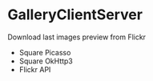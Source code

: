 # GalleryClientServer
Download last images preview from Flickr

- Square Picasso
- Square OkHttp3
- Flickr API
